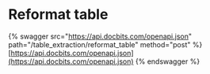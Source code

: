 # Reformat table

{% swagger src="https://api.docbits.com/openapi.json" path="/table_extraction/reformat_table" method="post" %}
[https://api.docbits.com/openapi.json](https://api.docbits.com/openapi.json)
{% endswagger %}
